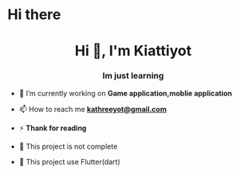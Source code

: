 # Hi there 
<h1 align="center">Hi 👋, I'm Kiattiyot</h1>
<h3 align="center">Im just learning</h3>

- 🔭 I’m currently working on **Game application,moblie application**

- 📫 How to reach me **kathreeyot@gmail.com**

- ⚡ **Thank for reading**

- 🌱 This project is not complete

- 🌱 This project use Flutter(dart)
